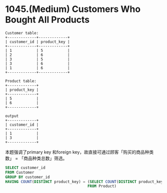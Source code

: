 # 1045.\(Medium\) Customers Who Bought All Products

```text
Customer table:
+-------------+-------------+
| customer_id | product_key |
+-------------+-------------+
| 1           | 5           |
| 2           | 6           |
| 3           | 5           |
| 3           | 6           |
| 1           | 6           |
+-------------+-------------+

Product table:
+-------------+
| product_key |
+-------------+
| 5           |
| 6           |
+-------------+

output
+-------------+
| customer_id |
+-------------+
| 1           |
| 3           |
+-------------+
```

本题强调了primary key 和foreign key，故直接可通过顾客「购买的商品种类数」 = 「商品种类总数」筛选。

```sql
SELECT customer_id
FROM Customer
GROUP BY customer_id
HAVING COUNT(DISTINCT product_key) = (SELECT COUNT(DISTINCT product_key)
                                     FROM Product)
```

